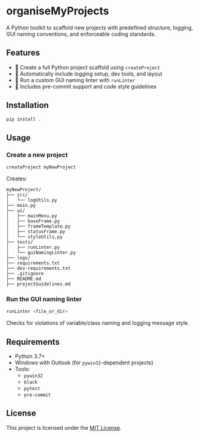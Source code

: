 # organiseMyProjects

A Python toolkit to scaffold new projects with predefined structure, logging, GUI naming conventions, and enforceable coding standards.

## Features

- 📁 Create a full Python project scaffold using `createProject`
- 🧪 Automatically include logging setup, dev tools, and layout
- 🧼 Run a custom GUI naming linter with `runLinter`
- 🧰 Includes pre-commit support and code style guidelines

## Installation

```bash
pip install .
```

## Usage

### Create a new project
```bash
createProject myNewProject
```

Creates:
```
myNewProject/
├── src/
│   └── logUtils.py
├── main.py
├── ui/
│   ├── mainMenu.py
│   ├── baseFrame.py
│   ├── frameTemplate.py
│   ├── statusFrame.py
│   └── styleUtils.py
├── tests/
│   ├── runLinter.py
│   └── guiNamingLinter.py
├── logs/
├── requirements.txt
├── dev-requirements.txt
├── .gitignore
├── README.md
├── projectGuidelines.md
```

### Run the GUI naming linter
```bash
runLinter <file_or_dir>
```

Checks for violations of variable/class naming and logging message style.

## Requirements

- Python 3.7+
- Windows with Outlook (for `pywin32`-dependent projects)
- Tools:
  - `pywin32`
  - `black`
  - `pytest`
  - `pre-commit`

## License

This project is licensed under the [MIT License](LICENSE).
